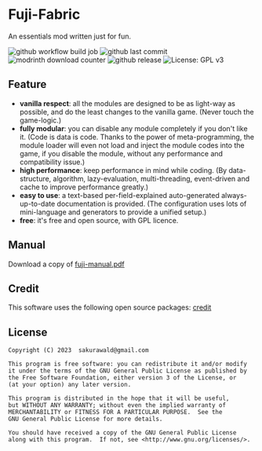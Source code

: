 # Fuji-Fabric

An essentials mod written just for fun.

![github workflow build job](https://img.shields.io/github/actions/workflow/status/sakurawald/fuji-fabric/build.yml)
![github last commit](https://img.shields.io/github/last-commit/sakurawald/fuji-fabric)
![modrinth download counter](https://img.shields.io/modrinth/dt/1TowMm2v)
![github release](https://img.shields.io/github/v/release/sakurawald/fuji-fabric)
![License: GPL v3](https://img.shields.io/badge/License-GPLv3-blue.svg)

## Feature

- **vanilla respect**: all the modules are designed to be as light-way as possible, and do the least changes to the
  vanilla game. (Never touch the game-logic.)
- **fully modular**: you can disable any module completely if you don't like it. (Code is data is code. Thanks to the
  power of meta-programming, the module loader will even not load and inject the module codes into the game, if you
  disable the module, without any performance and compatibility issue.)
- **high performance**: keep performance in mind while coding. (By data-structure, algorithm, lazy-evaluation,
  multi-threading, event-driven and cache to improve performance greatly.)
- **easy to use**: a text-based per-field-explained auto-generated always-up-to-date documentation is provided. (The
  configuration uses lots of mini-language and generators to provide a unified setup.)
- **free**: it's free and open source, with GPL licence.

## Manual

Download a copy of [fuji-manual.pdf](
https://github.com/sakurawald/fuji-fabric/raw/dev/docs/release/fuji.pdf)

## Credit

This software uses the following open source
packages: [credit](https://github.com/sakurawald/fuji-fabric/blob/dev/CREDIT)

## License

```
Copyright (C) 2023  sakurawald@gmail.com

This program is free software: you can redistribute it and/or modify
it under the terms of the GNU General Public License as published by
the Free Software Foundation, either version 3 of the License, or
(at your option) any later version.

This program is distributed in the hope that it will be useful,
but WITHOUT ANY WARRANTY; without even the implied warranty of
MERCHANTABILITY or FITNESS FOR A PARTICULAR PURPOSE.  See the
GNU General Public License for more details.

You should have received a copy of the GNU General Public License
along with this program.  If not, see <http://www.gnu.org/licenses/>.
```
